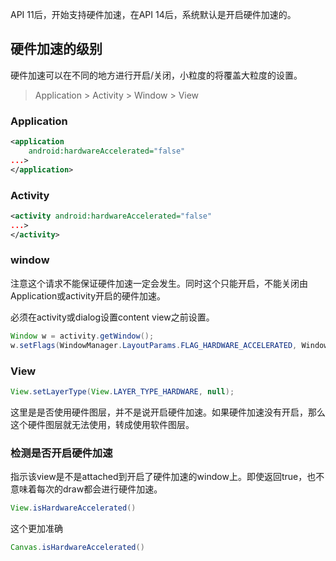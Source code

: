 API 11后，开始支持硬件加速，在API 14后，系统默认是开启硬件加速的。

## 硬件加速的级别

硬件加速可以在不同的地方进行开启/关闭，小粒度的将覆盖大粒度的设置。

> Application > Activity > Window > View

### Application

```xml
<application 
    android:hardwareAccelerated="false" 
...>
</application>
```

### Activity

```xml
<activity android:hardwareAccelerated="false"
...>
</activity>
```

### window

注意这个请求不能保证硬件加速一定会发生。同时这个只能开启，不能关闭由Application或activity开启的硬件加速。

必须在activity或dialog设置content view之前设置。

```java
Window w = activity.getWindow();
w.setFlags(WindowManager.LayoutParams.FLAG_HARDWARE_ACCELERATED, WindowManager.LayoutParams.FLAG_HARDWARE_ACCELERATED);
```

### View

```java
View.setLayerType(View.LAYER_TYPE_HARDWARE, null);
```

这里是是否使用硬件图层，并不是说开启硬件加速。如果硬件加速没有开启，那么这个硬件图层就无法使用，转成使用软件图层。

### 检测是否开启硬件加速

指示该view是不是attached到开启了硬件加速的window上。即使返回true，也不意味着每次的draw都会进行硬件加速。

```java
View.isHardwareAccelerated()
```

这个更加准确
```java
Canvas.isHardwareAccelerated()
```


